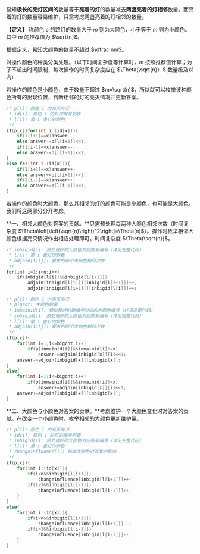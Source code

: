 易知**极长的亮灯区间的**数量等于**亮着的灯**的数量减去**两盏亮着的灯相邻**数量。而亮着的灯的数量容易维护，只需考虑两盏亮着的灯相邻的数量。

**【定义】** 称颜色 $c$ 的路灯的数量大于 $m$ 则为大颜色，小于等于 $m$ 则为小颜色。其中 $m$ 的推荐值为 $\sqrt{n}$。

根据定义，易知大颜色的数量不超过 $\dfrac nm$。

对操作颜色的种类分类处理。（以下时间复杂度等计算时，$m$ 按照推荐值计算；为了不超出时间限制，每次操作的时间复杂度应在 $\Theta(\sqrt{n}）$ 数量级及以内）

若操作的颜色是小颜色，由于数量不超过 $m=\sqrt(n)$，所以就可以枚举该种颜色所有的出现位置，判断相邻的灯的亮灭情况并更新答案。

```cpp
/* p[i]: 颜色 i 的亮灭情况
 * id[i]: 颜色 i 的灯的编号列表
 * l[i]: 第 i 盏灯的颜色
 */
if(p[x])for(int i:(id[x])){
	if(l[i+1]==x)answer--;
	else answer-=p[l[i+1]]<<1;
	if(l[i-1]==x)answer--;
	else answer-=p[l[i-1]]<<1;
}
else for(int i:(id[x])){
	if(l[i+1]==x)answer++;
	else answer+=p[l[i+1]]<<1;
	if(l[i-1]==x)answer++;
	else answer+=p[l[i-1]]<<1;
}
```

若操作的颜色时大颜色，那么其相邻的灯的颜色可能是小颜色，也可能是大颜色。我们将这两部分分开考虑。

**一、相邻大颜色对答案的贡献。**只需预处理每两种大颜色相邻次数（时间复杂度 $\Theta\left[\left(\sqrt{n}\right)^2\right]=\Theta(n)$）。操作时枚举相邻大颜色根据亮灭情况作出相应处理即可。时间复杂度 $\Theta(\sqrt{n})$。

```cpp
/* inbigid[i]: 预处理好的大颜色对应的新编号（详见完整代码）
 * l[i]: 第 i 盏灯的颜色
 * adjoin[i][j]: 要求的两个大颜色相邻次数
 */
for(int i=1;i<n;i++)
    if(inbigid[l[i]]&&inbigid[l[i+1]])
        adjoin[inbigid[l[i]]][inbigid[l[i+1]]]++,
        adjoin[inbigid[l[i+1]]][inbigid[l[i]]]++;
```

```cpp
/* p[i]: 颜色 i 的亮灭情况
 * bigcnt: 大颜色数量
 * inmainid[i]: 预处理好的新编号对应的大颜色编号（详见完整代码）
 * inbigid[i]: 预处理好的大颜色对应的新编号（详见完整代码）
 * l[i]: 第 i 盏灯的颜色
 * adjoin[i][j]: 要求的两个大颜色相邻次数
 */
if(p[x]){
    for(int i=1;i<=bigcnt;i++)
        if(p[inmainid[i]]&&inmainid[i]!=x)
            answer-=adjoin[inbigid[x]][i]<<1;
    answer-=adjoin[inbigid[x]][inbigid[x]];
}
else{
    for(int i=1;i<=bigcnt;i++)
        if(p[inmainid[i]]&&inmainid[i]!=x)
            answer+=adjoin[inbigid[x]][i]<<1;
    answer+=adjoin[inbigid[x]][inbigid[x]];
}
```

**二、大颜色与小颜色对答案的贡献。**考虑维护一个大颜色变化时对答案的贡献。在改变一个小颜色时，枚举相邻的大颜色更新维护量。

```cpp
/* p[i]: 颜色 i 的亮灭情况
 * id[i]: 颜色 i 的灯的编号列表
 * inbigid[i]: 预处理好的大颜色对应的新编号（详见完整代码）
 * l[i]: 第 i 盏灯的颜色
 * changeinfluence[i]: 修改大颜色对答案的影响
 */
if(p[x]){
    for(int i:(id[x])){
        if(i<n&&inbigid[l[i+1]])
            changeinfluence[inbigid[l[i+1]]]++;
        if(i>1&&inbigid[l[i-1]])
            changeinfluence[inbigid[l[i-1]]]++;
    }
}
else{
    for(int i:(id[x])){
        if(i<n&&inbigid[l[i+1]])
            changeinfluence[inbigid[l[i+1]]]--;
        if(i>1&&inbigid[l[i-1]])
            changeinfluence[inbigid[l[i-1]]]--;
    }
}
```
